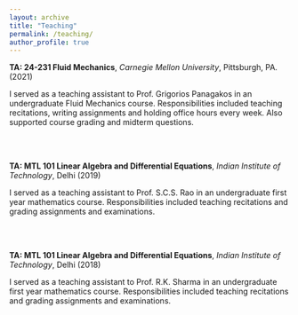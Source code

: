 ```yaml
---
layout: archive
title: "Teaching"
permalink: /teaching/
author_profile: true
---
```


**TA: 24-231 Fluid Mechanics**, *Carnegie Mellon University*, Pittsburgh, PA. (2021) 

I served as a teaching assistant to Prof. Grigorios Panagakos in an undergraduate Fluid Mechanics course. Responsibilities included teaching recitations, writing assignments and holding office hours every week. Also supported course grading and midterm questions. 

<!-- This course was delivered virtually, and the lectures can be found [online](https://www.andrew.cmu.edu/user/venkatv/24643/index.html) -->

<br />
<br />

**TA: MTL 101 Linear Algebra and Differential Equations**, *Indian Institute of Technology*, Delhi (2019)

I served as a teaching assistant to Prof. S.C.S. Rao in an undergraduate first year mathematics course. Responsibilities included teaching recitations and grading assignments and examinations.

<br />
<br />

**TA: MTL 101 Linear Algebra and Differential Equations**, *Indian Institute of Technology*, Delhi (2018)

I served as a teaching assistant to Prof. R.K. Sharma in an undergraduate first year mathematics course. Responsibilities included teaching recitations and grading assignments and examinations.
